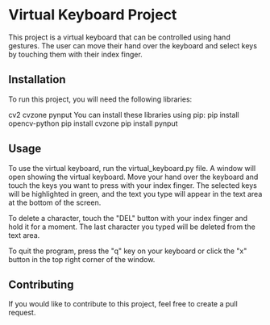 # Virtual Keyboard Project
This project is a virtual keyboard that can be controlled using hand gestures. The user can move their hand over the keyboard and select keys by touching them with their index finger.

## Installation
To run this project, you will need the following libraries:

cv2
cvzone
pynput
You can install these libraries using pip:
pip install opencv-python
pip install cvzone
pip install pynput

## Usage
To use the virtual keyboard, run the virtual_keyboard.py file. A window will open showing the virtual keyboard. Move your hand over the keyboard and touch the keys you want to press with your index finger. The selected keys will be highlighted in green, and the text you type will appear in the text area at the bottom of the screen.

To delete a character, touch the "DEL" button with your index finger and hold it for a moment. The last character you typed will be deleted from the text area.

To quit the program, press the "q" key on your keyboard or click the "x" button in the top right corner of the window.

## Contributing
If you would like to contribute to this project, feel free to create a pull request.
